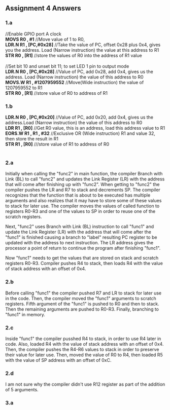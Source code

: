 ## Assignment 4 Answers
### 1.a
//Enable GPIO port A clock <br/>
**MOVS R0 , #1** //Move value of 1 to R0,<br/>
**LDR.N R1 , [PC,#0x28]** //Take the value of PC, offset 0x28 plus 0x4, gives you the address. Load (Narrow instruction) the value at this address to R1<br/>
**STR R0 , [R1]** //store the values of R0 into the address of R1 value
<br/><br/>
//Set bit 10 and unset bit 11; to set LED 1 pin to output mode<br/>
**LDR.N R0 , [PC,#0x28]** //Value of PC, add 0x28, add 0x4, gives us the address. Load (Narrow instruction) the value of this address to R0 <br/>
**MOVS.W R1 , #1207959552** //Move(Wide instruction) the value of 1207959552 to R1<br/>
**STR R0 , [R1]** //store value of R0 to address of R1
<br/>

### 1.b
**LDR.N R0 , [PC,#0x20]** //Value of PC, add 0x20, add 0x4, gives us the address.Load (Narrow instruction) the value of this address to R0 <br/>
**LDR R1 , [R0]** //Get R0 value, this is an address, load this address value to R1<br/>
**EORS.W R1 , R1 , #32** //Exclusive OR (Wide instruction) R1 and value 32, then store the result in R1<br/>
**STR R1 , [R0]** ///store value of R1 to address of R0
<br/><br/>
### 2.a
Initially when calling the "func2" in main function, the compiler Branch with Link (BL) to call "func2" and updates the Link Register (LR) with the address that will come after finishing up with "func2". When getting to "func2" the compiler pushes the LR and R7 to stack and decrements SP. The compiler recognizes that the function that is about to be executed has multiple arguments and also realizes that it may have to store some of these values to stack for later use. The compiler moves the values of called function to registers R0-R3 and one of the values to SP in order to reuse one of the scratch registers.

Next, "func2" uses Branch with Link (BL) instruction to call "func1" and update the Link Register (LR) with the address that will come after the "func1" is finished causing a branch to "label" resulting PC register to be updated with the address to next instruction. The LR address gives the processor a point of return to continue the program after finishing "func1".

Now "func1" needs to get the values that are stored on stack and scratch registers R0-R3. Compiler pushes R4 to stack, then loads R4 with the value of stack address with an offset of 0x4.
### 2.b
Before calling "func1" the compiler pushed R7 and LR to stack for later use in the code. Then, the compiler moved the "func1" arguments to scratch registers. Fifth argument of the "func1" is pushed to R0 and then to stack. Then the remaining arguments are pushed to R0-R3. Finally, branching to "func1" in memory.
### 2.c
Inside "func1" the compiler pusshed R4 to stack, in order to use R4 later in code. Also, loaded R4 with the value of stack address with an offset of 0x4. Then, the compiler pushes the R4-R6 values to stack in order to preserve their value for later use. Then, moved the value of R0 to R4, then loaded R5 with the value of SP address with an offset of 0xC.
### 2.d
I am not sure why the compiler didn't use R12 register as part of the addition of 5 arguments.
### 3.a
